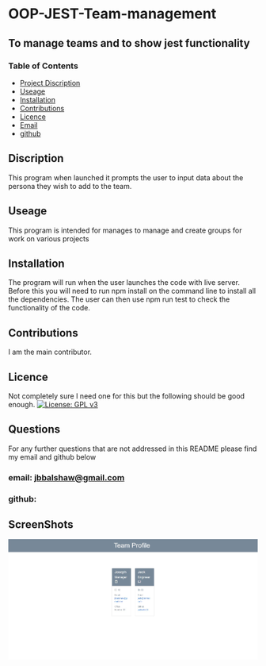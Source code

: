 # OOP-JEST-Team-management 
## To manage teams and to show jest functionality 
### Table of Contents
- [Project Discription](#Discription)
- [Useage](#Useage)
- [Installation](#Installation)
- [Contributions](#Constributions)
- [Licence](#Licence)
- [Email](#Questions)
- [github](#Questions)

## Discription
This program when launched it prompts the user to input data about the persona they wish to add to the team.

## Useage 
This program is intended for manages to manage and create groups for work on various projects

## Installation
The program will run when the user launches the code with live server. Before this you will need to run npm install on the command line to install all the dependencies. The user can then use npm run test to check the functionality of the code.

## Contributions 
I am the main contributor.

## Licence 
Not completely sure I need one for this but the following should be good enough.
[![License: GPL v3](https://img.shields.io/badge/License-GPLv3-blue.svg)](https://www.gnu.org/licenses/gpl-3.0)

## Questions 
For any further questions that are not addressed in  this README please find my email and github below

### email: jbbalshaw@gmail.com
### github: 

## ScreenShots
![](./assets/images/Screenshot_of_deployed.jpg)


